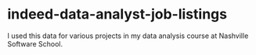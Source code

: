 # indeed-data-analyst-job-listings
I used this data for various projects in my data analysis course at Nashville Software School.
